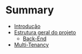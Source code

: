 # Summary

- [Introdução](./intro.md)
- [Estrutura geral do projeto](./estrutura.md)
  - [Back-End](./backend.md)
- [Multi-Tenancy](./multi-tenancy.md)

